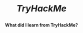 # *<p align="center" ><b>TryHackMe</b></p>*
**<p align="center"><b>What did I learn from TryHackMe?</b></p>**
